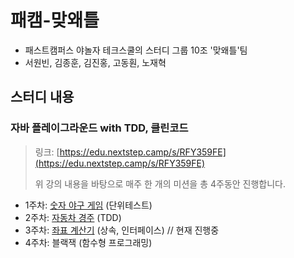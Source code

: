 # 패캠-맞왜틀

* 패스트캠퍼스 야놀자 테크스쿨의 스터디 그룹 10조 '맞왜틀'팀
* 서원빈, 김종훈, 김진홍, 고동훤, 노재혁

## 스터디 내용

### 자바 플레이그라운드 with TDD, 클린코드

> 링크: [https://edu.nextstep.camp/s/RFY359FE](https://edu.nextstep.camp/s/RFY359FE)
> 
> 위 강의 내용을 바탕으로 매주 한 개의 미션을 총 4주동안 진행합니다.

* 1주차: [숫자 야구 게임](https://github.com/FC-WhyWrongThoguhtRight/java-baseball-playground) (단위테스트)
* 2주차: [자동차 경주](https://github.com/FC-WhyWrongThoguhtRight/java-racingcar-playground) (TDD)
* 3주차: [좌표 계산기](https://github.com/FC-WhyWrongThoguhtRight/java-coordinate-playground) (상속, 인터페이스)  // 현재 진행중
* 4주차: 블랙잭 (함수형 프로그래밍)
